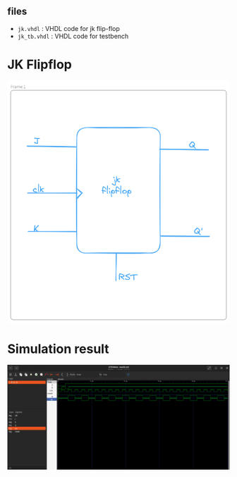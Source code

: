 ## files

- `jk.vhdl` : VHDL code for jk flip-flop
- `jk_tb.vhdl` : VHDL code for testbench

# JK Flipflop
![jk flipflop](images/JK_ff.png)

# Simulation result
![result](images/result.png)
